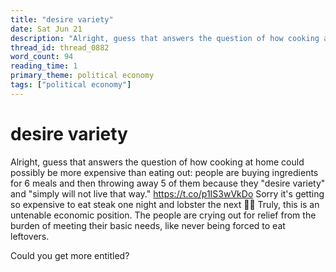```yaml
---
title: "desire variety"
date: Sat Jun 21
description: "Alright, guess that answers the question of how cooking at home could possibly be more expensive than eating out: people are buying ingredients for 6 meals and..."
thread_id: thread_0882
word_count: 94
reading_time: 1
primary_theme: political economy
tags: ["political economy"]
---
```


# desire variety

Alright, guess that answers the question of how cooking at home could possibly be more expensive than eating out: people are buying ingredients for 6 meals and then throwing away 5 of them because they "desire variety" and "simply will not live that way." https://t.co/p1IS3wVkDo Sorry it's getting so expensive to eat steak one night and lobster the next 🤷‍♀️ Truly, this is an untenable economic position. The people are crying out for relief from the burden of meeting their basic needs, like never being forced to eat leftovers.

Could you get more entitled?